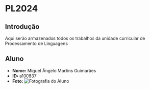 # PL2024

## Introdução
Aqui serão armazenados todos os trabalhos da unidade curricular de Processamento de Linguagens

## Aluno
- **Nome:** Miguel Ângelo Martins Guimarães
- **ID:** a100837
- **Foto:** ![Fotografia do Aluno](perfil.jpg)
